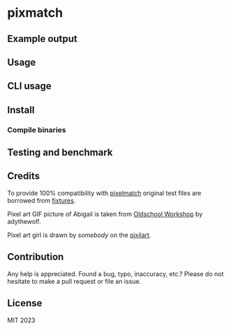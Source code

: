 # pixmatch

## Example output

## Usage

## CLI usage

## Install

### Compile binaries

## Testing and benchmark

## Credits

To provide 100% compatibility with [pixelmatch](https://github.com/mapbox/pixelmatch) original test files are borrowed from [fixtures](https://github.com/mapbox/pixelmatch/tree/main/test/fixtures).

Pixel art GIF picture of Abigail is taken from
[Oldschool Workshop](http://adythewolf-play.blogspot.com/) by adythewolf.

Pixel art girl is drawn by *somebody* on the [pixilart](https://www.pixilart.com/draw/16x16-6ec491154b5c687).

## Contribution

Any help is appreciated. Found a bug, typo, inaccuracy, etc.? Please do not
hesitate to make a pull request or file an issue.

## License

MIT 2023
